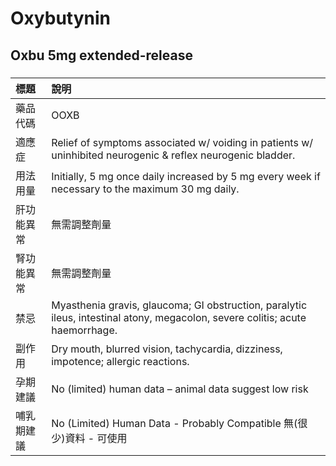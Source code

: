 # Oxybutynin

## Oxbu 5mg extended-release

##### 

| 標題       | 說明                                                                                                                          |
|:-----------|:------------------------------------------------------------------------------------------------------------------------------|
| 藥品代碼   | OOXB                                                                                                                          |
| 適應症     | Relief of symptoms associated w/ voiding in patients w/ uninhibited neurogenic & reflex neurogenic bladder.                   |
| 用法用量   | Initially, 5 mg once daily increased by 5 mg every week if necessary to the maximum 30 mg daily.                              |
| 肝功能異常 | 無需調整劑量                                                                                                                  |
| 腎功能異常 | 無需調整劑量                                                                                                                  |
| 禁忌       | Myasthenia gravis, glaucoma; GI obstruction, paralytic ileus, intestinal atony, megacolon, severe colitis; acute haemorrhage. |
| 副作用     | Dry mouth, blurred vision, tachycardia, dizziness, impotence; allergic reactions.                                             |
| 孕期建議   | No (limited) human data – animal data suggest low risk                                                                        |
| 哺乳期建議 | No (Limited) Human Data - Probably Compatible 無(很少)資料 - 可使用                                                           |

